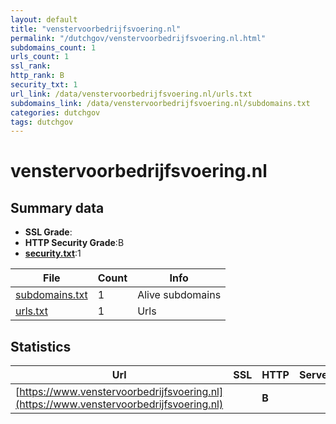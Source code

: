 ```yaml
---
layout: default
title: "venstervoorbedrijfsvoering.nl"
permalink: "/dutchgov/venstervoorbedrijfsvoering.nl.html"
subdomains_count: 1
urls_count: 1
ssl_rank: 
http_rank: B
security_txt: 1
url_link: /data/venstervoorbedrijfsvoering.nl/urls.txt
subdomains_link: /data/venstervoorbedrijfsvoering.nl/subdomains.txt
categories: dutchgov
tags: dutchgov
---
```



# venstervoorbedrijfsvoering.nl
## Summary data


 - **SSL Grade**:
 - **HTTP Security Grade**:B
 - **[security.txt](https://www.digitaleoverheid.nl/nieuws/standaard-security-txt-nu-verplicht-voor-overheid/)**:1


| File       | Count | Info |
|------------|-------|------|
|[subdomains.txt](/DutchGovScope/data/venstervoorbedrijfsvoering.nl/subdomains.txt)|1|Alive subdomains|
|[urls.txt](/DutchGovScope/data/venstervoorbedrijfsvoering.nl/urls.txt)|1|Urls|


## Statistics


| Url | SSL | HTTP | Server | Cookie | HSTS | CORS | CTO | CSP | XFO | XXP | RP |FP| Tech |Title |
|--------|-------|-------|------|------|------|------|------|------|------|------|------|------|------|------|
|[https://www.venstervoorbedrijfsvoering.nl](https://www.venstervoorbedrijfsvoering.nl)| | **B**|| |:white_check_mark: | | | | | | :white_check_mark: | |HSTS||


